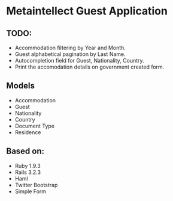 # Metaintellect Guest Application

## TODO:
* Accommodation filtering by Year and Month.
* Guest alphabetical pagination by Last Name.
* Autocompletion field for Guest, Nationality, Country.
* Print the accomodation details on government created form.

## Models
* Accommodation
* Guest
* Nationality
* Country
* Document Type
* Residence

## Based on:
* Ruby 1.9.3
* Rails 3.2.3
* Haml
* Twitter Bootstrap
* Simple Form
